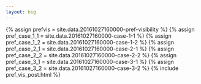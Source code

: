 ```yaml
---
layout: big
---
```

{% assign prefvis = site.data.20161027160000-pref-visibility %}
{% assign pref_case_1_1 = site.data.20161027160000-case-1-1 %}
{% assign pref_case_1_2 = site.data.20161027160000-case-1-2 %}
{% assign pref_case_2_1 = site.data.20161027160000-case-2-1 %}
{% assign pref_case_2_2 = site.data.20161027160000-case-2-2 %}
{% assign pref_case_3_1 = site.data.20161027160000-case-3-1 %}
{% assign pref_case_3_2 = site.data.20161027160000-case-3-2 %}
{% include pref_vis_post.html %}
